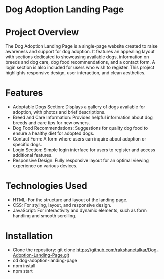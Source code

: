 # Dog Adoption Landing Page

# Project Overview
The Dog Adoption Landing Page is a single-page website created to raise awareness and support for dog adoption. It features an appealing layout with sections dedicated to showcasing available dogs, information on breeds and dog care, dog food recommendations, and a contact form. A login section is also included for users who wish to register. This project highlights responsive design, user interaction, and clean aesthetics.

# Features
- Adoptable Dogs Section: Displays a gallery of dogs available for adoption, with photos and brief descriptions.
- Breed and Care Information: Provides helpful information about dog breeds and care tips for new owners.
- Dog Food Recommendations: Suggestions for quality dog food to ensure a healthy diet for adopted dogs.
- Contact Form: A form where users can inquire about adoption or specific dogs.
- Login Section: Simple login interface for users to register and access additional features.
- Responsive Design: Fully responsive layout for an optimal viewing experience on various devices.
  
# Technologies Used
- HTML: For the structure and layout of the landing page.
- CSS: For styling, layout, and responsive design.
- JavaScript: For interactivity and dynamic elements, such as form handling and smooth scrolling.

# Installation
- Clone the repository:
    git clone https://github.com/rakshanetalkar/Dog-Adoption-Landing-Page.git
- cd dog-adoption-landing-page
- npm install
- npm start
